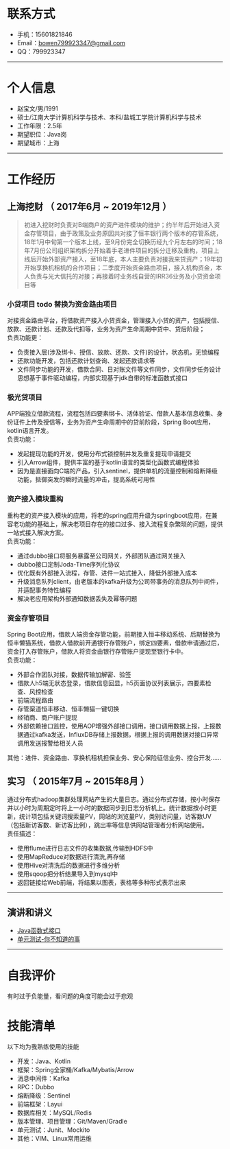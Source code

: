 # 联系方式

- 手机：15601821846
- Email：bowen799923347@gmail.com 
- QQ：799923347

---

# 个人信息

 - 赵宝文/男/1991 
 - 硕士/江南大学计算机科学与技术、本科/盐城工学院计算机科学与技术
 - 工作年限：2.5年
 - 期望职位：Java岗
 - 期望城市：上海

---

# 工作经历

## 上海挖财 （ 2017年6月 ~ 2019年12月 ）
> 初进入挖财时负责对B端商户的资产进件模块的维护；约半年后开始进入资金存管项目，由于政策及业务原因共对接了恒丰银行两个版本的存管系统，18年1月中旬第一个版本上线，至9月份完全切换历经九个月左右的时间；18年7月份公司组织架构拆分开始着手老进件项目的拆分迁移及重构，项目上线后开始外部资产接入，至18年底，本人主要负责对接我来贷资产；19年初开始享换机租机的合作项目；二季度开始资金路由项目，接入机构资金，本人负责与光大信托的对接；再接着时业务线自营的IRR36业务及小贷资金项目等

### 小贷项目 todo 替换为资金路由项目
对接资金路由平台，将借款资产接入小贷资金，管理接入小贷的资产，包括授信、放款、还款计划、还款及代扣等，业务为资产生命周期中贷中、贷后阶段；  
负责功能更：

- 负责接入层(涉及绑卡、授信、放款、还款、文件)的设计，状态机，无锁编程
- 还款功能开发，包括还款计划查询、发起还款请求等
- 文件同步功能的开发，借款合同、日对账文件等文件同步，文件同步任务设计思想基于事件驱动编程，内部实现基于jdk自带的标准函数式接口

### 极光贷项目
APP端独立借款流程，流程包括四要素绑卡、活体验证、借款人基本信息收集、身份证件上传及授信等，业务为资产生命周期中的贷前阶段，Spring Boot应用，kotlin语言开发。  
负责功能：

- 发起提现功能的开发，使用分布式锁控制并发及重复提现申请提交
- 引入Arrow组件，提供丰富的基于kotlin语言的类型化函数式编程体验
- 因为是直接面向C端的产品，引入sentinel，提供单机的流量控制和熔断降级功能，抵御突发的瞬时流量的冲击，提高系统可用性

### 资产接入模块重构 
重构老的资产接入模块的应用，将老的spring应用升级为springboot应用，在兼容老功能的基础上，解决老项目存在的接口过多、接入流程复杂繁琐的问题，提供一站式接入解决方案。  
负责功能：

- 通过dubbo接口将服务暴露至公司网关，外部团队通过网关接入
- dubbo接口定制Joda-Time序列化协议
- 优化既有外部接入流程，存管、进件一站式接入，降低外部接入成本
- 升级消息队列client，由老版本的kafka升级为公司带事务的消息队列中间件，并适配事务特性编程
- 解决老应用架构外部通知数据丢失及幂等问题

### 资金存管项目 
Spring Boot应用，借款人端资金存管功能，前期接入恒丰移动系统、后期替换为恒丰懒猫系统，借款人借款前开通银行存管账户，绑定四要素，借款申请通过后，资金打入存管账户，借款人将资金由银行存管账户提现至银行卡中。  
负责功能：

- 外部合作团队对接，数据传输加解密、验签
- 借款人h5端无状态登录，借款信息回显，h5页面协议列表展示，四要素检查、风控检查
- 前端流程路由
- 存管渠道恒丰移动、恒丰懒猫一键切换
- 经销商、商户账户提现
- 外部依赖接口监控，使用AOP增强外部接口调用，接口调用数据上报，上报数据通过kafka发送，InfluxDB存储上报数据，根据上报的调用数据对接口异常调用发送报警给相关人员

其他：进件、资金路由、享换机租机担保业务、安心保险征信业务、控台开发......
## 实习 （ 2015年7月 ~ 2015年8月 ）
通过分布式hadoop集群处理网站产生的大量日志。通过分布式存储，按小时保存并以小时为周期定时将上一小时的数据同步到日志分析机上。统计数据按小时更新，统计项包括关键词搜索量PV，网站的浏览量PV，类别访问量，访客数UV（包括新访客数、新访客比例），跳出率等信息供网站管理者分析网站使用。  
责任描述：

- 使用flume进行日志文件的收集数据,传输到HDFS中
- 使用MapReduce对数据进行清洗,再存储
- 使用Hive对清洗后的数据进行多维分析
- 使用sqoop把分析结果导入到mysql中
- 返回链接给Web前端，将结果以图表，表格等多种形式表示出来

---

## 演讲和讲义

 - [Java函数式接口](https://pan.baidu.com/s/1dh0CY5tUslbp7L8t7hEFgA)
 - [单元测试-你不知道的事](https://pan.baidu.com/s/1EkUq784XFYuEsT455LPYOA)

---
# 自我评价
有时过于负能量，看问题的角度可能会过于悲观
# 技能清单

以下均为我熟练使用的技能

- 开发：Java、Kotlin
- 框架：Spring全家桶/Kafka/Mybatis/Arrow
-  消息中间件：Kafka
- RPC：Dubbo
-  熔断降级：Sentinel
- 前端框架：Layui
- 数据库相关：MySQL/Redis
- 版本管理、项目管理：Git/Maven/Gradle
- 单元测试：Junit、Mockito
- 其他：VIM、Linux常用运维